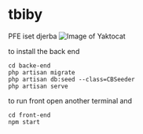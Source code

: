 # tbiby 
PFE iset djerba
![Image of Yaktocat](https://raw.githubusercontent.com/khannoussi-malek/tbiby/master/front-end/public/image/icons/logo192.png?token=AOSS3CPEGZ2TV3WR22JSXPLAWFF4U)

to install the back end
```
cd backe-end
php artisan migrate
php artisan db:seed --class=CBSeeder
php artisan serve
```

to run front open another terminal and
```
cd front-end
npm start
```
